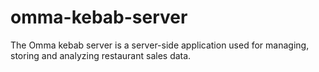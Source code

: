 # omma-kebab-server
The Omma kebab server is a server-side application used for managing, storing
and analyzing restaurant sales data.
